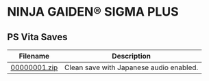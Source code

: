# NINJA GAIDEN® SIGMA PLUS

## PS Vita Saves

| Filename | Description |
|----------|-------------|
| [00000001.zip](00000001.zip) | Clean save with Japanese audio enabled.  |
